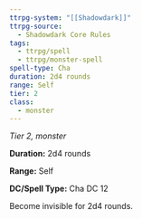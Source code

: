 ```yaml
---
ttrpg-system: "[[Shadowdark]]"
ttrpg-source:
  - Shadowdark Core Rules
tags:
  - ttrpg/spell
  - ttrpg/monster-spell
spell-type: Cha
duration: 2d4 rounds
range: Self
tier: 2
class:
  - monster
---
```

*Tier 2, monster*

**Duration:** 2d4 rounds

**Range:** Self

**DC/Spell Type:** Cha DC 12

Become invisible for 2d4 rounds.
